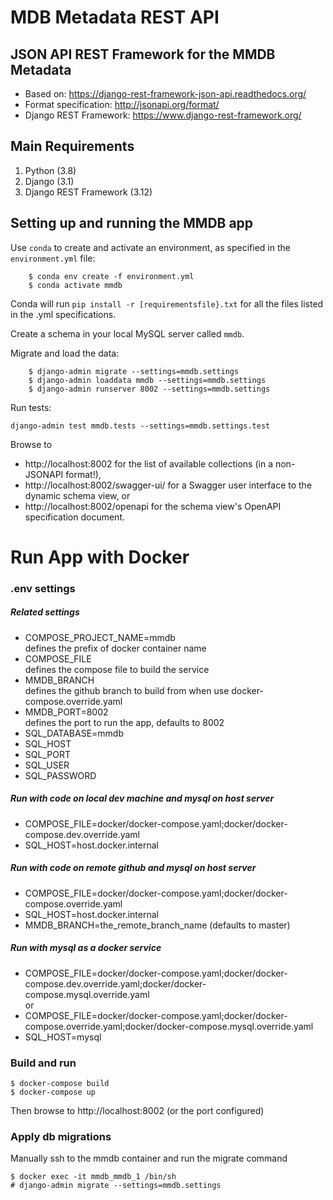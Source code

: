 
# MDB Metadata REST API



## JSON API REST Framework for the MMDB Metadata

- Based on: https://django-rest-framework-json-api.readthedocs.org/
- Format specification: http://jsonapi.org/format/
- Django REST Framework: https://www.django-rest-framework.org/


## Main Requirements

1. Python (3.8)
2. Django (3.1)
3. Django REST Framework (3.12)


## Setting up and running the MMDB app

Use `conda` to create and activate an environment, as specified in the `environment.yml` file:

```
    $ conda env create -f environment.yml
    $ conda activate mmdb
```
Conda will run `pip install -r [requirementsfile}.txt` for all the files listed in the .yml specifications.

Create a schema in your local MySQL server called `mmdb`.

Migrate and load the data:

```
    $ django-admin migrate --settings=mmdb.settings
    $ django-admin loaddata mmdb --settings=mmdb.settings
    $ django-admin runserver 8002 --settings=mmdb.settings
```

Run tests:

```
django-admin test mmdb.tests --settings=mmdb.settings.test
```
Browse to
* http://localhost:8002 for the list of available collections (in a non-JSONAPI format!),
* http://localhost:8002/swagger-ui/ for a Swagger user interface to the dynamic schema view, or
* http://localhost:8002/openapi for the schema view's OpenAPI specification document.


# Run App with Docker

### .env settings

##### Related settings
* COMPOSE_PROJECT_NAME=mmdb
  <br/> defines the prefix of docker container name
* COMPOSE_FILE
  <br/> defines the compose file to build the service
* MMDB_BRANCH
  <br/> defines the github branch to build from when use docker-compose.override.yaml
* MMDB_PORT=8002
  <br/> defines the port to run the app, defaults to 8002
* SQL_DATABASE=mmdb
* SQL_HOST
* SQL_PORT
* SQL_USER
* SQL_PASSWORD


##### Run with code on local dev machine and mysql on host server

* COMPOSE_FILE=docker/docker-compose.yaml;docker/docker-compose.dev.override.yaml
* SQL_HOST=host.docker.internal

##### Run with code on remote github and mysql on host server
* COMPOSE_FILE=docker/docker-compose.yaml;docker/docker-compose.override.yaml
* SQL_HOST=host.docker.internal
* MMDB_BRANCH=the_remote_branch_name (defaults to master)

##### Run with mysql as a docker service
* COMPOSE_FILE=docker/docker-compose.yaml;docker/docker-compose.dev.override.yaml;docker/docker-compose.mysql.override.yaml
<br/>or</br> 
* COMPOSE_FILE=docker/docker-compose.yaml;docker/docker-compose.override.yaml;docker/docker-compose.mysql.override.yaml
* SQL_HOST=mysql


### Build and run
```
$ docker-compose build
$ docker-compose up
```
Then browse to http://localhost:8002 (or the port configured)


### Apply db migrations
Manually ssh to the mmdb container and run the migrate command
```
$ docker exec -it mmdb_mmdb_1 /bin/sh
# django-admin migrate --settings=mmdb.settings
```